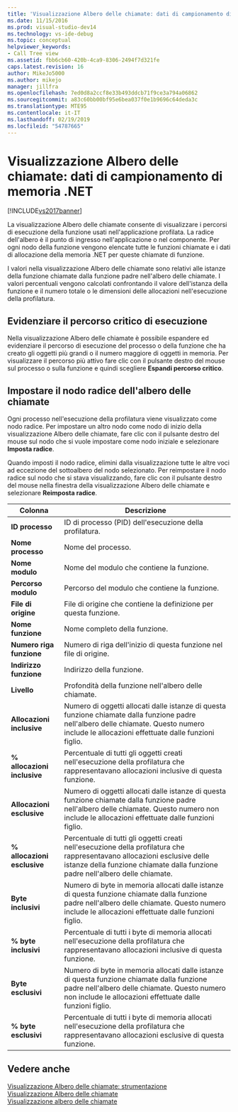 ```yaml
---
title: 'Visualizzazione Albero delle chiamate: dati di campionamento di memoria .NET | Microsoft Docs'
ms.date: 11/15/2016
ms.prod: visual-studio-dev14
ms.technology: vs-ide-debug
ms.topic: conceptual
helpviewer_keywords:
- Call Tree view
ms.assetid: fbb6cb60-420b-4ca9-8306-2494f7d321fe
caps.latest.revision: 16
author: MikeJo5000
ms.author: mikejo
manager: jillfra
ms.openlocfilehash: 7ed0d8a2ccf8e33b493ddcb71f9ce3a794a06862
ms.sourcegitcommit: a83c60bb00bf95e6bea037f0e1b9696c64deda3c
ms.translationtype: MTE95
ms.contentlocale: it-IT
ms.lasthandoff: 02/19/2019
ms.locfileid: "54787665"
---
```

# <a name="call-tree-view---net-memory-sampling-data"></a>Visualizzazione Albero delle chiamate: dati di campionamento di memoria .NET
[!INCLUDE[vs2017banner](../includes/vs2017banner.md)]

La visualizzazione Albero delle chiamate consente di visualizzare i percorsi di esecuzione della funzione usati nell'applicazione profilata. La radice dell'albero è il punto di ingresso nell'applicazione o nel componente. Per ogni nodo della funzione vengono elencate tutte le funzioni chiamate e i dati di allocazione della memoria .NET per queste chiamate di funzione.  
  
 I valori nella visualizzazione Albero delle chiamate sono relativi alle istanze della funzione chiamate dalla funzione padre nell'albero delle chiamate. I valori percentuali vengono calcolati confrontando il valore dell'istanza della funzione e il numero totale o le dimensioni delle allocazioni nell'esecuzione della profilatura.  
  
## <a name="highlighting-the-execution-hot-path"></a>Evidenziare il percorso critico di esecuzione  
 Nella visualizzazione Albero delle chiamate è possibile espandere ed evidenziare il percorso di esecuzione del processo o della funzione che ha creato gli oggetti più grandi o il numero maggiore di oggetti in memoria. Per visualizzare il percorso più attivo fare clic con il pulsante destro del mouse sul processo o sulla funzione e quindi scegliere **Espandi percorso critico**.  
  
## <a name="setting-the-call-tree-root-node"></a>Impostare il nodo radice dell'albero delle chiamate  
 Ogni processo nell'esecuzione della profilatura viene visualizzato come nodo radice. Per impostare un altro nodo come nodo di inizio della visualizzazione Albero delle chiamate, fare clic con il pulsante destro del mouse sul nodo che si vuole impostare come nodo iniziale e selezionare **Imposta radice**.  
  
 Quando imposti il nodo radice, elimini dalla visualizzazione tutte le altre voci ad eccezione del sottoalbero del nodo selezionato. Per reimpostare il nodo radice sul nodo che si stava visualizzando, fare clic con il pulsante destro del mouse nella finestra della visualizzazione Albero delle chiamate e selezionare **Reimposta radice**.  
  
|Colonna|Descrizione|  
|------------|-----------------|  
|**ID processo**|ID di processo (PID) dell'esecuzione della profilatura.|  
|**Nome processo**|Nome del processo.|  
|**Nome modulo**|Nome del modulo che contiene la funzione.|  
|**Percorso modulo**|Percorso del modulo che contiene la funzione.|  
|**File di origine**|File di origine che contiene la definizione per questa funzione.|  
|**Nome funzione**|Nome completo della funzione.|  
|**Numero riga funzione**|Numero di riga dell'inizio di questa funzione nel file di origine.|  
|**Indirizzo funzione**|Indirizzo della funzione.|  
|**Livello**|Profondità della funzione nell'albero delle chiamate.|  
|**Allocazioni inclusive**|Numero di oggetti allocati dalle istanze di questa funzione chiamate dalla funzione padre nell'albero delle chiamate. Questo numero include le allocazioni effettuate dalle funzioni figlio.|  
|**% allocazioni inclusive**|Percentuale di tutti gli oggetti creati nell'esecuzione della profilatura che rappresentavano allocazioni inclusive di questa funzione.|  
|**Allocazioni esclusive**|Numero di oggetti allocati dalle istanze di questa funzione chiamate dalla funzione padre nell'albero delle chiamate. Questo numero non include le allocazioni effettuate dalle funzioni figlio.|  
|**% allocazioni esclusive**|Percentuale di tutti gli oggetti creati nell'esecuzione della profilatura che rappresentavano allocazioni esclusive delle istanze della funzione chiamate dalla funzione padre nell'albero delle chiamate.|  
|**Byte inclusivi**|Numero di byte in memoria allocati dalle istanze di questa funzione chiamate dalla funzione padre nell'albero delle chiamate. Questo numero include le allocazioni effettuate dalle funzioni figlio.|  
|**% byte inclusivi**|Percentuale di tutti i byte di memoria allocati nell'esecuzione della profilatura che rappresentavano allocazioni inclusive di questa funzione.|  
|**Byte esclusivi**|Numero di byte in memoria allocati dalle istanze di questa funzione chiamate dalla funzione padre nell'albero delle chiamate. Questo numero non include le allocazioni effettuate dalle funzioni figlio.|  
|**% byte esclusivi**|Percentuale di tutti i byte di memoria allocati nell'esecuzione della profilatura che rappresentavano allocazioni esclusive di questa funzione.|  
  
## <a name="see-also"></a>Vedere anche  
 [Visualizzazione Albero delle chiamate: strumentazione](../profiling/call-tree-view-dotnet-memory-instrumentation-data.md)   
 [Visualizzazione Albero delle chiamate](../profiling/call-tree-view-sampling-data.md)   
 [Visualizzazione albero delle chiamate](../profiling/call-tree-view-instrumentation-data.md)

